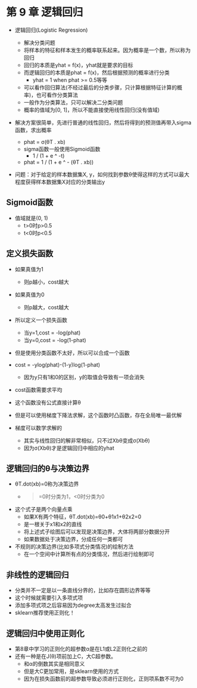 # 第 9 章 逻辑回归

- 逻辑回归(Logistic Regression)
  - 解决分类问题
  - 将样本的特征和样本发生的概率联系起来。因为概率是一个数，所以称为回归
  - 回归的本质是yhat = f(x)，yhat就是要求的目标
  - 而逻辑回归的本质是phat = f(x)，然后根据预测的概率进行分类
    - yhat = 1 when phat >= 0.5等等
  - 可以看作回归算法(不经过最后的分类步骤，只计算根据特征计算的概率)，也可看作分类算法
  - 一般作为分类算法，只可以解决二分类问题
  - 概率的值域为[0, 1]，所以不能直接使用线性回归(没有值域)

- 解决方案很简单，先进行普通的线性回归，然后将得到的预测值再带入sigma函数，求出概率
  - phat = σ(θT . xb)
  - sigma函数一般使用Sigmoid函数
    - 1 / (1 + e ^ -t)
  - phat = 1 / (1 + e ^ - (θT . xb))
  
- 问题：对于给定的样本数据集X, y，如何找到参数θ使得这样的方式可以最大程度获得样本数据集X对应的分类输出y

## Sigmoid函数

- 值域就是(0, 1)
  - t>0时p>0.5
  - t<0时p<0.5

## 定义损失函数

- 如果真值为1
  - 则p越小，cost越大
- 如果真值为0
  - 则p越大，cost越大
- 所以定义一个损失函数
  - 当y=1,cost = -log(phat)
  - 当y=0,cost = -log(1-phat)

- 但是使用分类函数不太好，所以可以合成一个函数
- cost = -ylog(phat)-(1-y)log(1-phat)
  - 因为y只有1和0的区别，y的取值会导致有一项会消失
- cost函数需要求平均
- 这个函数没有公式直接计算θ
- 但是可以使用梯度下降法求解，这个函数时凸函数，存在全局唯一最优解
- 梯度可以数学求解的 
  - 其实与线性回归的解非常相似，只不过Xbθ变成σ(Xbθ)
  - 因为σ(Xbθ)才是逻辑回归中相应的yhat


## 逻辑回归的θ与决策边界

- θT.dot(xb)=0称为决策边界
  - >=0时分类为1，<0时分类为0
- 这个式子是两个向量点乘
  - 如果X有两个特征，θT.dot(xb)=θ0+θ1x1+θ2x2=0
  - 是一根关于x1和x2的直线
  - 将上述式子绘图后可以发现是决策边界，大体将两部分数据分开
  - 如果数据处于决策边界，分成任何一类都可
- 不规则的决策边界(比如多项式分类情况)的绘制方法
  - 在一个空间中计算所有点的分类情况，然后进行绘制即可


## 非线性的逻辑回归

- 分类并不一定是以一条直线分界的，比如存在圆形边界等等
- 这个时候就需要引入多项式项
- 添加多项式项之后容易因为degree太高发生过拟合
- sklearn推荐使用正则化！

## 逻辑回归中使用正则化

- 第8章中学习的正则化的超参数α是在L1或L2正则化之前的
- 还有一种是在J(θ)项前加上C，大C超参数。
  - 和α的倒数其实是相同意义
  - 但是大C更加常用，是sklearn使用的方式
  - 因为在损失函数前的超参数导致必须进行正则化，正则项系数不可为0